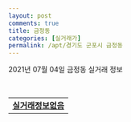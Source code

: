 ```yaml
---
layout: post
comments: true
title: 금정동
categories: [실거래가]
permalink: /apt/경기도 군포시 금정동
---
```


2021년 07월 04일 금정동 실거래 정보

<script type="text/javascript">
  google.charts.load('current', {'packages':['corechart']});
  google.charts.setOnLoadCallback(drawChart);

  function drawChart() {
    var data = google.visualization.arrayToDataTable([['거래일', '매매', '전월세', '전매'], ['20-07', 66, 116, 1], ['20-08', 56, 135, 1], ['20-09', 42, 100, 1], ['20-10', 57, 115, 0], ['20-11', 77, 93, 1], ['20-12', 197, 119, 2], ['21-01', 186, 120, 3], ['21-02', 141, 126, 0], ['21-03', 85, 142, 1], ['21-04', 57, 109, 2], ['21-05', 86, 88, 0], ['21-06', 42, 59, 0]]);

    var options = {
      title: '최근 유형별 거래량 추이',
      legend: { position: 'bottom' }
    };

    var chart = new google.visualization.LineChart(document.getElementById('columnchart_material'));
    chart.draw(data, (options));
  }
</script>

<div id="columnchart_material" style="width: 95%; margin-left: -35px; display: block"></div>
<br>
<table>
  <tr>
    <td colspan="4" style="font-weight: bold;"><a href="https://search.naver.com/search.naver?query=금정동 실거래정보없음">실거래정보없음</a></td>
  </tr>
    
</table>
    